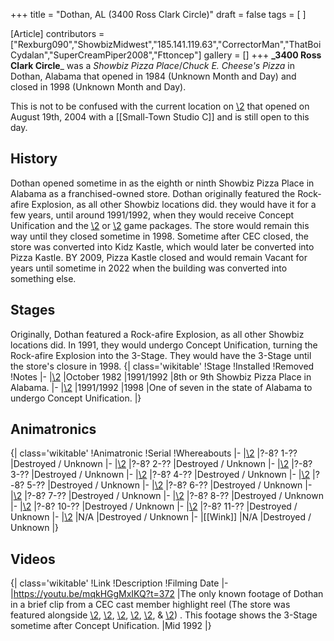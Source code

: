 +++
title = "Dothan, AL (3400 Ross Clark Circle)"
draft = false
tags = [ ]

[Article]
contributors = ["Rexburg090","ShowbizMidwest","185.141.119.63","CorrectorMan","ThatBoiCydalan","SuperCreamPiper2008","Fttoncep"]
gallery = []
+++
**_3400 Ross Clark Circle**_ was a _Showbiz Pizza Place_/_Chuck E. Cheese's Pizza_ in Dothan, Alabama that opened in 1984 (Unknown Month and Day) and closed in 1998 (Unknown Month and Day).

This is not to be confused with the current location on [\2](\1) that opened on  August 19th, 2004 with a [[Small-Town Studio C]] and is still open to this day.

##  History ## 
Dothan opened sometime in as the eighth or ninth Showbiz Pizza Place in Alabama as a franchised-owned store. Dothan originally featured the Rock-afire Explosion, as all other Showbiz locations did. they would have it for a few years, until around 1991/1992, when they would receive Concept Unification and the [\2](\1) or [\2](\1) game packages. The store would remain this way until they closed sometime in 1998. Sometime after CEC closed, the store was converted into Kidz Kastle, which would later be converted into Pizza Kastle. BY 2009, Pizza Kastle closed and would remain Vacant for years until sometime in 2022 when the building was converted into something else.

##  Stages ## 
Originally, Dothan featured a Rock-afire Explosion, as all other Showbiz locations did. In 1991, they would undergo Concept Unification, turning the Rock-afire Explosion into the 3-Stage. They would have the 3-Stage until the store's closure in 1998.
{| class='wikitable'
!Stage
!Installed
!Removed
!Notes
|-
|[\2](\1)
|October 1982
|1991/1992
|8th or 9th Showbiz Pizza Place in Alabama.
|-
|[\2](\1)
|1991/1992
|1998
|One of seven in the state of Alabama to undergo Concept Unification.
|}

##  Animatronics ## 
{| class='wikitable'
!Animatronic
!Serial
!Whereabouts
|-
|[\2](\1)
|?-8? 1-??
|Destroyed / Unknown
|-
|[\2](\1)
|?-8? 2-??
|Destroyed / Unknown
|-
|[\2](\1)
|?-8? 3-??
|Destroyed / Unknown
|-
|[\2](\1)
|?-8? 4-??
|Destroyed / Unknown
|-
|[\2](\1)
|?-8? 5-??
|Destroyed / Unknown
|-
|[\2](\1)
|?-8? 6-??
|Destroyed / Unknown
|-
|[\2](\1)
|?-8? 7-??
|Destroyed / Unknown
|-
|[\2](\1)
|?-8? 8-??
|Destroyed / Unknown
|-
|[\2](\1)
|?-8? 10-??
|Destroyed / Unknown
|-
|[\2](\1)
|?-8? 11-??
|Destroyed / Unknown
|-
|[\2](\1)
|N/A
|Destroyed / Unknown
|-
|[[Wink]]
|N/A
|Destroyed / Unknown
|}

##  Videos ## 
{| class='wikitable'
!Link
!Description
!Filming Date
|-
|https://youtu.be/mqkHGgMxIKQ?t=372
|The only known footage of Dothan in a brief clip from a CEC cast member highlight reel (The store was featured alongside [\2](\1), [\2](\1), [\2](\1), [\2](\1), [\2](\1), & [\2](\1)) . This footage shows the 3-Stage sometime after Concept Unification.
|Mid 1992
|}